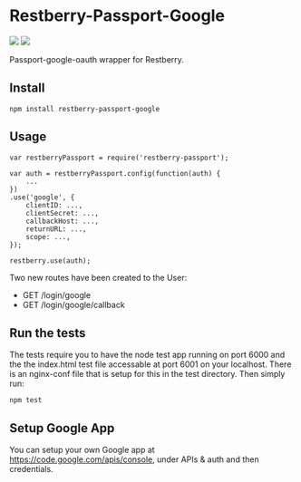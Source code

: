 Restberry-Passport-Google
=========================

[![](https://img.shields.io/npm/v/restberry-passport-google.svg)](https://www.npmjs.com/package/restberry-passport-google) [![](https://img.shields.io/npm/dm/restberry-passport-google.svg)](https://www.npmjs.com/package/restberry-passport-google)

Passport-google-oauth wrapper for Restberry.

## Install

```
npm install restberry-passport-google
```

## Usage

```
var restberryPassport = require('restberry-passport');

var auth = restberryPassport.config(function(auth) {
    ...
})
.use('google', {
    clientID: ...,
    clientSecret: ...,
    callbackHost: ...,
    returnURL: ...,
    scope: ...,
});

restberry.use(auth);
```

Two new routes have been created to the User:
- GET /login/google
- GET /login/google/callback

## Run the tests

The tests require you to have the node test app running on port 6000 and
the the index.html test file accessable at port 6001 on your localhost.
There is an nginx-conf file that is setup for this in the test directory.
Then simply run:

```
npm test
```

## Setup Google App

You can setup your own Google app at https://code.google.com/apis/console, under
APIs & auth and then credentials.
